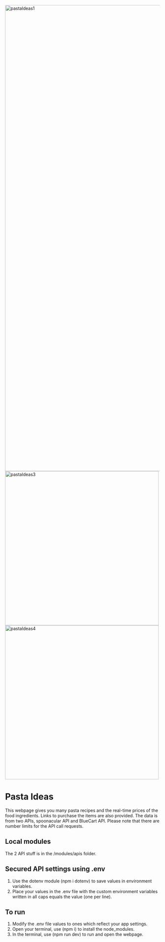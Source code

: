 <img width="1512" alt="pastaIdeas1" src="https://user-images.githubusercontent.com/113631428/234651908-1067427a-fde7-475d-805f-19725cd2fb38.png">
<img width="500" alt="pastaIdeas3" src="https://user-images.githubusercontent.com/113631428/234651934-9a1cb008-ed9d-40c5-9e4a-5749212104b7.png">
<img width="500" alt="pastaIdeas4" src="https://user-images.githubusercontent.com/113631428/234651974-a112e9da-4f3c-4d08-8a56-4e3054b32aac.png">


# Pasta Ideas 
This webpage gives you many pasta recipes and the real-time prices of the food ingredients. Links to purchase the items are also provided. The data is from two APIs, spoonacular API and BlueCart API. Please note that there are number limits for the API call requests. 

## Local modules
The 2 API stuff is in the /modules/apis folder.

## Secured API settings using .env
1. Use the dotenv module (npm i dotenv) to save values in environment variables.
2. Place your values in the .env file with the custom environment variables written in all caps equals the value (one per line).

## To run
1. Modify the .env file values to ones which reflect your app settings.
2. Open your terminal, use (npm i) to install the node_modules.
3. In the terminal, use (npm run dev) to run and open the webpage. 
